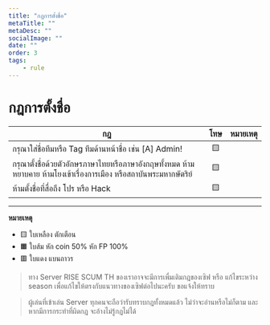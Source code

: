```yaml
---
title: "กฎการตั้งชื่อ"
metaTitle: ""
metaDesc: ""
socialImage: ""
date: ""
order: 3
tags:
    - rule
---
```


# กฎการตั้งชื่อ

กฎ|โทษ|หมายเหตุ
-|:-:|:-:
กรุณาใส่ชื่อทีมหรือ Tag ทีมด้านหน้าชื่อ เช่น [A] Admin!|🟨|
กรุณาตั้งชื่อด้วยตัวอักษรภาษาไทยหรือภาษาอังกฤษทั้งหมด ห้ามหยาบคาย ห้ามโยงเข้าเรื่องการเมือง หรือสถาบันพระมหากษัตริย์|🟨|
ห้ามตั้งชื่อที่สื่อถึง โปร หรือ Hack |🟨|
------------

**หมายเหตุ**

-   🟨 ใบเหลือง ตักเตือน
-   🟧 ใบส้ม หัก coin 50% หัก FP 100%
-   🟥 ใบแดง แบนถาวร

> ทาง Server RISE SCUM TH ของเราอาจจะมีการเพื่มเติมกฎของเซิฟ หรือ แก้ไขระหว่าง season เพื่อแก้ไขให้ตรงกับแนวทางของเซิฟต่อไปนะครับ ขอแจ้งให้ทราบ

> ผู้เล่นที่เข้าเล่น Server ทุกคนจะถือว่ารับทราบกฎทั้งหมดแล้ว ไม่ว่าจะอ่านหรือไม่ก็ตาม และหากมีการกระทำที่ผิดกฎ จะอ้างไม่รู้กฎไม่ได้




